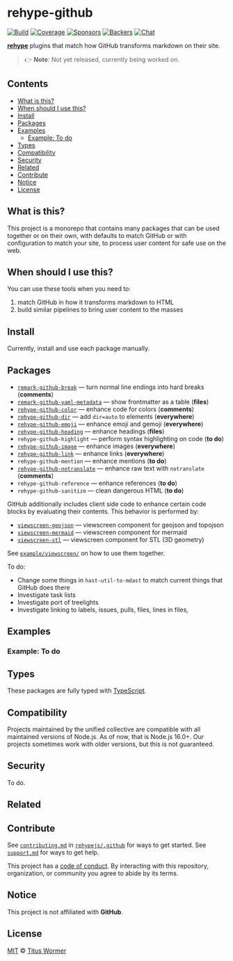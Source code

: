 # rehype-github

[![Build][build-badge]][build]
[![Coverage][coverage-badge]][coverage]
[![Sponsors][sponsors-badge]][collective]
[![Backers][backers-badge]][collective]
[![Chat][chat-badge]][chat]

**[rehype][]** plugins that match how GitHub transforms markdown on their site.

> 👉 **Note**: Not yet released, currently being worked on.

## Contents

* [What is this?](#what-is-this)
* [When should I use this?](#when-should-i-use-this)
* [Install](#install)
* [Packages](#packages)
* [Examples](#examples)
  * [Example: To do](#example-to-do)
* [Types](#types)
* [Compatibility](#compatibility)
* [Security](#security)
* [Related](#related)
* [Contribute](#contribute)
* [Notice](#notice)
* [License](#license)

## What is this?

This project is a monorepo that contains many packages that can be used
together or on their own, with defaults to match GitHub or with configuration
to match your site, to process user content for safe use on the web.

## When should I use this?

You can use these tools when you need to:

1. match GitHub in how it transforms markdown to HTML
2. build similar pipelines to bring user content to the masses

## Install

Currently, install and use each package manually.

## Packages

* [`remark-github-break`](packages/break/)
  — turn normal line endings into hard breaks (**comments**)
* [`remark-github-yaml-metadata`](packages/yaml-metadata/)
  — show frontmatter as a table (**files**)
* [`rehype-github-color`](packages/color/)
  — enhance code for colors (**comments**)
* [`rehype-github-dir`](packages/dir/)
  — add `dir=auto` to elements (**everywhere**)
* [`rehype-github-emoji`](packages/emoji/)
  — enhance emoji and gemoji (**everywhere**)
* [`rehype-github-heading`](packages/heading/)
  — enhance headings (**files**)
* `rehype-github-highlight`
  — perform syntax highlighting on code (**to do**)
* [`rehype-github-image`](packages/image/)
  — enhance images (**everywhere**)
* [`rehype-github-link`](packages/link/)
  — enhance links (**everywhere**)
* `rehype-github-mention`
  — enhance mentions (**to do**)
* [`rehype-github-notranslate`](packages/notranslate/)
  — enhance raw text with `notranslate` (**comments**)
* `rehype-github-reference`
  — enhance references (**to do**)
* `rehype-github-sanitize`
  — clean dangerous HTML (**to do**)

GitHub additionally includes client side code to enhance certain code blocks
by evaluating their contents.
This behavior is performed by:

* [`viewscreen-geojson`](packages/viewscreen-geojson/)
  — viewscreen component for geojson and topojson
* [`viewscreen-mermaid`](packages/viewscreen-mermaid/)
  — viewscreen component for mermaid
* [`viewscreen-stl`](packages/viewscreen-stl/)
  — viewscreen component for STL (3D geometry)

See [`example/viewscreen/`](example/viewscreen/) on how to use them together.

To do:

* Change some things in `hast-util-to-mdast` to match current things
  that GitHub does there
* Investigate task lists
* Investigate port of treelights
* Investigate linking to labels, issues, pulls, files, lines in files,

## Examples

### Example: To do

## Types

These packages are fully typed with [TypeScript][].

## Compatibility

Projects maintained by the unified collective are compatible with all maintained
versions of Node.js.
As of now, that is Node.js 16.0+.
Our projects sometimes work with older versions, but this is not guaranteed.

## Security

To do.

## Related

## Contribute

See [`contributing.md`][contributing] in [`rehypejs/.github`][health] for
ways to get started.
See [`support.md`][support] for ways to get help.

This project has a [code of conduct][coc].
By interacting with this repository, organization, or community you agree to
abide by its terms.

## Notice

This project is not affiliated with **GitHub**.

## License

[MIT][license] © [Titus Wormer][author]

<!-- Definitions -->

[build-badge]: https://github.com/rehypejs/rehype-github/workflows/main/badge.svg

[build]: https://github.com/rehypejs/rehype-github/actions

[coverage-badge]: https://img.shields.io/codecov/c/github/rehypejs/rehype-github.svg

[coverage]: https://codecov.io/github/rehypejs/rehype-github

[sponsors-badge]: https://opencollective.com/unified/sponsors/badge.svg

[backers-badge]: https://opencollective.com/unified/backers/badge.svg

[collective]: https://opencollective.com/unified

[chat-badge]: https://img.shields.io/badge/chat-discussions-success.svg

[chat]: https://github.com/rehypejs/rehype/discussions

[typescript]: https://www.typescriptlang.org

[license]: license

[author]: https://wooorm.com

[health]: https://github.com/rehypejs/.github

[contributing]: https://github.com/rehypejs/.github/blob/main/contributing.md

[support]: https://github.com/rehypejs/.github/blob/main/support.md

[coc]: https://github.com/rehypejs/.github/blob/main/code-of-conduct.md

[rehype]: https://github.com/rehypejs/rehype
